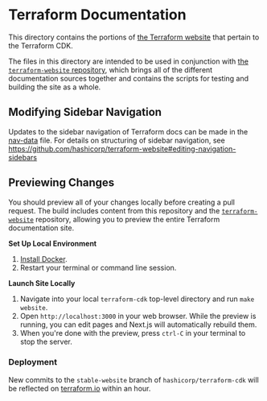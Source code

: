 # Terraform Documentation

This directory contains the portions of [the Terraform website][terraform.io] that pertain to the Terraform CDK.

The files in this directory are intended to be used in conjunction with
[the `terraform-website` repository](https://github.com/hashicorp/terraform-website), which brings all of the
different documentation sources together and contains the scripts for testing and building the site as
a whole.

## Modifying Sidebar Navigation

Updates to the sidebar navigation of Terraform docs can be made in the [nav-data][nav-data] file. For details on structuring of sidebar navigation, see https://github.com/hashicorp/terraform-website#editing-navigation-sidebars

## Previewing Changes

You should preview all of your changes locally before creating a pull request. The build includes content from this repository and the [`terraform-website`](https://github.com/hashicorp/terraform-website/) repository, allowing you to preview the entire Terraform documentation site.

**Set Up Local Environment**

1. [Install Docker](https://docs.docker.com/get-docker/).
1. Restart your terminal or command line session.

**Launch Site Locally**

1. Navigate into your local `terraform-cdk` top-level directory and run `make website`.
1. Open `http://localhost:3000` in your web browser. While the preview is running, you can edit pages and Next.js will automatically rebuild them.
1. When you're done with the preview, press `ctrl-C` in your terminal to stop the server.

### Deployment

New commits to the `stable-website` branch of `hashicorp/terraform-cdk` will be reflected on [terraform.io] within an hour.

[nav-data]: https://github.com/hashicorp/terraform-cdk/blob/main/website/data/cdktf-nav-data.json
[terraform.io]: https://www.terraform.io/
